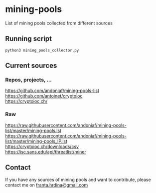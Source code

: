 # mining-pools
List of mining pools collected from different sources

## Running script

`python3 mining_pools_collector.py`

## Current sources

### Repos, projects, ...

https://github.com/andoniaf/mining-pools-list<br>
https://github.com/antoinet/cryptoioc<br>
https://cryptoioc.ch/<br>

### Raw

https://raw.githubusercontent.com/andoniaf/mining-pools-list/master/mining-pools.lst<br>
https://raw.githubusercontent.com/andoniaf/mining-pools-list/master/mining-pools_IP.lst<br>
https://cryptoioc.ch/downloads/csv<br>
https://isc.sans.edu/api/threatlist/miner<br>

## Contact
If you have any sources of mining pools and want to contribute, please contact me on franta.hrdina@gmail.com

